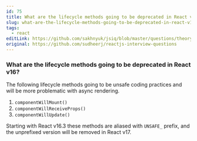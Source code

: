 ```yaml
---
id: 75
title: What are the lifecycle methods going to be deprecated in React v16?
slug: what-are-the-lifecycle-methods-going-to-be-deprecated-in-react-v16
tags:
  - react
editLink: https://github.com/sakhnyuk/jsiq/blob/master/questions/theory/react/75.md
original: https://github.com/sudheerj/reactjs-interview-questions
---
```


### What are the lifecycle methods going to be deprecated in React v16?

The following lifecycle methods going to be unsafe coding practices and will be more problematic with async rendering.

1. `componentWillMount()`
2. `componentWillReceiveProps()`
3. `componentWillUpdate()`

Starting with React v16.3 these methods are aliased with `UNSAFE_` prefix, and the unprefixed version will be removed in React v17.